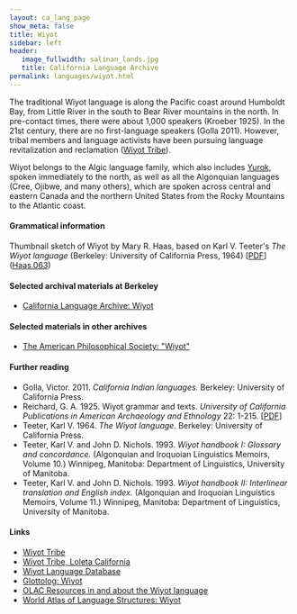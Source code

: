 ```yaml
---
layout: ca_lang_page
show_meta: false
title: Wiyot
sidebar: left
header:
   image_fullwidth: salinan_lands.jpg
   title: California Language Archive
permalink: languages/wiyot.html
---
```


The traditional Wiyot language is along the Pacific coast around Humboldt Bay, from Little River in the south to Bear River mountains in the north. In pre-contact times, there were about 1,000 speakers (Kroeber 1925). In the 21st century, there are no first-language speakers (Golla 2011). However, tribal members and language activists have been pursuing language revitalization and reclamation ([Wiyot Tribe](http://www.wiyot.us/157/Language)).

Wiyot belongs to the Algic language family, which also includes [Yurok](yurok.html), spoken immediately to the north, as well as all the Algonquian languages (Cree, Ojibwe, and many others), which are spoken across central and eastern Canada and the northern United States from the Rocky Mountains to the Atlantic coast.

					
#### Grammatical information

Thumbnail sketch of Wiyot by Mary R. Haas, based on Karl V. Teeter's <em>The Wiyot language</em> (Berkeley: University of California Press, 1964) [[PDF](https://berkeley.box.com/v/sketch-wiyot)] ([Haas.063](http://dx.doi.org/doi:10.7297/X20G3H32))

#### Selected archival materials at Berkeley

* [California Language Archive: Wiyot]({{site.url}}/list/?langid=2=Wiyot)

#### Selected materials in other archives
  
* [The American Philosophical Society: "Wiyot"](https://indigenousguide.amphilsoc.org/search?f%5B0%5D=guide_language_content_title%3AWiyot)

#### Further reading

* Golla, Victor. 2011. <em>California Indian languages.</em> Berkeley: University of California Press.
* Reichard, G. A. 1925. Wiyot grammar and texts. <em>University of California Publications in American Archaeology and Ethnology</em> 22: 1-215. [[PDF](http://digitalassets.lib.berkeley.edu/anthpubs/ucb/text/ucp022-002.pdf)]
* Teeter, Karl V. 1964. <em>The Wiyot language.</em> Berkeley: University of California Press.
* Teeter, Karl V. and John D. Nichols. 1993. <em>Wiyot handbook I: Glossary and concordance.</em> (Algonquian and Iroquoian Linguistics Memoirs, Volume 10.) Winnipeg, Manitoba: Department of Linguistics, University of Manitoba.
* Teeter, Karl V. and John D. Nichols. 1993. <em>Wiyot handbook II: Interlinear translation and English index.</em> (Algonquian and Iroquoian Linguistics Memoirs, Volume 11.) Winnipeg, Manitoba: Department of Linguistics, University of Manitoba.

#### Links

* [Wiyot Tribe](http://www.wiyot.com/)
* [Wiyot Tribe, Loleta California](https://glottolog.org/resource/languoid/id/wiyo1248)
* [Wiyot Language Database](http://linguistics.berkeley.edu/~wiyot/index.html)
* [Glottolog: Wiyot](https://glottolog.org/resource/languoid/id/wiyo1248)
* [OLAC Resources in and about the Wiyot language](http://www.language-archives.org/language/wiy)
* [World Atlas of Language Structures: Wiyot](http://wals.info/languoid/lect/wals_code_wiy)

